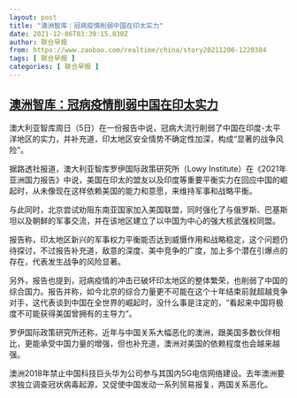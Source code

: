 ```yaml
---
layout: post
title: "澳洲智库：冠病疫情削弱中国在印太实力"
date: 2021-12-06T03:39:15.830Z
author: 联合早报
from: https://www.zaobao.com/realtime/china/story20211206-1220384
tags: [ 联合早报 ]
categories: [ 联合早报 ]
---
```

<!--1638782760000-->
[澳洲智库：冠病疫情削弱中国在印太实力](https://www.zaobao.com/realtime/china/story20211206-1220384)
------

<div>
<p>澳大利亚智库周日（5日）在一份报告中说，冠病大流行削弱了中国在印度-太平洋地区的实力，并补充道，印太地区安全情势不确定性加深，构成“显著的战争风险”。</p><p>据路透社报道，澳大利亚智库罗伊国际政策研究所（Lowy Institute）在《2021年亚洲国力报告》中说，美国在印太的盟友以及印度等重要平衡实力在回应中国的崛起时，从未像现在这样依赖美国的能力和意愿，来维持军事和战略平衡。</p><p>与此同时，北京尝试劝阻东南亚国家加入美国联盟，同时强化了与俄罗斯、巴基斯坦以及朝鲜的军事交流，并在该地区建立了以中国为中心的强大核武强权同盟。</p><section id="imu"><div id="dfp-ad-imu1">        </div></section><p>报告称，印太地区新兴的军事权力平衡能否达到威慑作用和战略稳定，这个问题仍待探讨，不过报告补充道，敌意的深度、美中竞争的广度，加上多个潜在引爆点的存在，代表发生战争的风险显著。</p><p>另外，报告也提到，冠病疫情的冲击已破坏印太地区的整体繁荣，也削弱了中国的综合国力。报告并称，如今北京的综合力量更不可能在这个十年结束前就超越竞争对手，这代表谈到中国在全世界的崛起时，没什么事是注定的，“看起来中国将极度不可能获得美国曾拥有的主导力”。</p><p>罗伊国际政策研究所还称，近年与中国关系大幅恶化的澳洲，跟美国多数伙伴相比，更能承受中国力量的增强，但也补充道，澳洲对美国的依赖程度也会越来越强。</p><div id="innity-in-post"></div><div id="dfp-ad-midarticlespecial">        </div><p>澳洲2018年禁止中国科技巨头华为公司参与其国内5G电信网络建设。去年澳洲要求独立调查冠状病毒起源，又促使中国发动一系列贸易报复，两国关系恶化。</p>      <div class="cx_paywall_placeholder" id="sph_cdp_40"></div>
</div>
